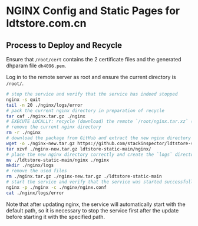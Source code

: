 # NGINX Config and Static Pages for ldtstore.com.cn

## Process to Deploy and Recycle

Ensure that `/root/cert` contains the 2 certificate files and the generated dhparam file `dh4096.pem`.

Log in to the remote server as root and ensure the current directory is `/root/`.

```bash
# stop the service and verify that the service has indeed stopped
nginx -s quit
tail -n 20 ./nginx/logs/error
# pack the current nginx directory in preparation of recycle
tar caf ./nginx.tar.gz ./nginx
# EXECUTE LOCALLY: recycle (download) the remote `/root/nginx.tar.xz` (contains error and access log) with `scp`
# remove the current nginx directory
rm -r ./nginx
# download the package from GitHub and extract the new nginx directory
wget -o ./nginx-new.tar.gz https://github.com/stackinspector/ldtstore-static/archive/refs/heads/main.tar.gz
tar xzvf ./nginx-new.tar.gz ldtstore-static-main/nginx/
# place the new nginx directory correctly and create the `logs` directory
mv ./ldtstore-static-main/nginx ./nginx
mkdir ./nginx/logs
# remove the used files
rm ./nginx.tar.gz ./nginx-new.tar.gz ./ldtstore-static-main
# start the service and verify that the service was started successfully
nginx -p ./nginx -c ./nginx/nginx.conf
cat ./nginx/logs/error
```
<!-- tree ./nginx # verify that the file deployment was successful -->

Note that after updating nginx, the service will automatically start with the default path, so it is necessary to stop the service first after the update before starting it with the specified path.